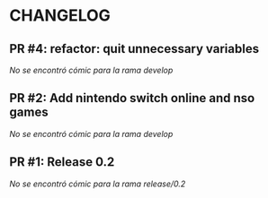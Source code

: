 # CHANGELOG

## PR #4: refactor: quit unnecessary variables
*No se encontró cómic para la rama develop*

## PR #2: Add nintendo switch online and nso games
*No se encontró cómic para la rama develop*

## PR #1: Release 0.2
*No se encontró cómic para la rama release/0.2*

